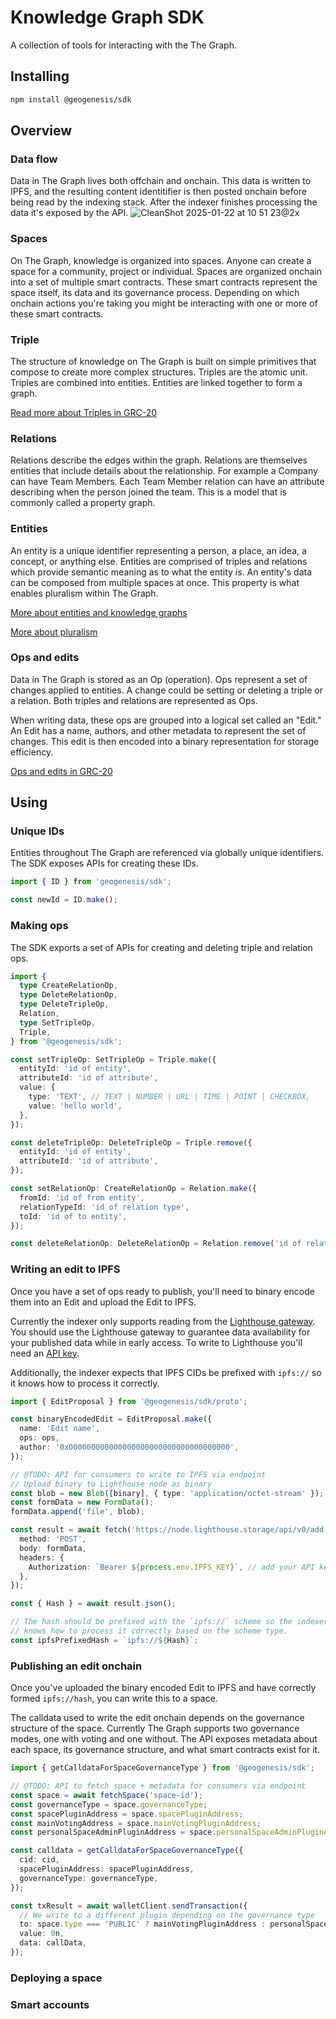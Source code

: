 # Knowledge Graph SDK

A collection of tools for interacting with the The Graph.

## Installing

```sh
npm install @geogenesis/sdk
```

## Overview

### Data flow

Data in The Graph lives both offchain and onchain. This data is written to IPFS, and the resulting content identitifier is then posted onchain before being read by the indexing stack. After the indexer finishes processing the data it's exposed by the API.
![CleanShot 2025-01-22 at 10 51 23@2x](https://github.com/user-attachments/assets/f0cee8e0-43f9-4663-a2e7-54de6d962115)

### Spaces

On The Graph, knowledge is organized into spaces. Anyone can create a space for a community, project or individual. Spaces are organized onchain into a set of multiple smart contracts. These smart contracts represent the space itself, its data and its governance process. Depending on which onchain actions you're taking you might be interacting with one or more of these smart contracts.

### Triple

The structure of knowledge on The Graph is built on simple primitives that compose to create more complex structures. Triples are the atomic unit. Triples are combined into entities. Entities are linked together to form a graph.

[Read more about Triples in GRC-20](https://github.com/graphprotocol/graph-improvement-proposals/blob/main/grcs/0020-knowledge-graph.md#4-triples)

### Relations

Relations describe the edges within the graph. Relations are themselves entities that include details about the relationship. For example a Company can have Team Members. Each Team Member relation can have an attribute describing when the person joined the team. This is a model that is commonly called a property graph.

### Entities

An entity is a unique identifier representing a person, a place, an idea, a concept, or anything else. Entities are comprised of triples and relations which provide semantic meaning as to what the entity _is_. An entity's data can be composed from multiple spaces at once. This property is what enables pluralism within The Graph.

[More about entities and knowledge graphs](https://www.geobrowser.io/space/6tfhqywXtteatMeGUtd5EB/XYo6aR3VqFQSEcf6AeTikW)

[More about pluralism](https://www.geobrowser.io/space/6tfhqywXtteatMeGUtd5EB/5WHP8BuoCdSiqtfy87SYWG)

### Ops and edits

Data in The Graph is stored as an Op (operation). Ops represent a set of changes applied to entities. A change could be setting or deleting a triple or a relation. Both triples and relations are represented as Ops.

When writing data, these ops are grouped into a logical set called an "Edit." An Edit has a name, authors, and other metadata to represent the set of changes. This edit is then encoded into a binary representation for storage efficiency.

[Ops and edits in GRC-20](https://github.com/graphprotocol/graph-improvement-proposals/blob/main/grcs/0020-knowledge-graph.md#13-ops)

## Using

### Unique IDs

Entities throughout The Graph are referenced via globally unique identifiers. The SDK exposes APIs for creating these IDs.

```ts
import { ID } from 'geogenesis/sdk';

const newId = ID.make();
```

### Making ops

The SDK exports a set of APIs for creating and deleting triple and relation ops.

```ts
import {
  type CreateRelationOp,
  type DeleteRelationOp,
  type DeleteTripleOp,
  Relation,
  type SetTripleOp,
  Triple,
} from '@geogenesis/sdk';

const setTripleOp: SetTripleOp = Triple.make({
  entityId: 'id of entity',
  attributeId: 'id of attribute',
  value: {
    type: 'TEXT', // TEXT | NUMBER | URL | TIME | POINT | CHECKBOX,
    value: 'hello world',
  },
});

const deleteTripleOp: DeleteTripleOp = Triple.remove({
  entityId: 'id of entity',
  attributeId: 'id of attribute',
});

const setRelationOp: CreateRelationOp = Relation.make({
  fromId: 'id of from entity',
  relationTypeId: 'id of relation type',
  toId: 'id of to entity',
});

const deleteRelationOp: DeleteRelationOp = Relation.remove('id of relation');
```

### Writing an edit to IPFS

Once you have a set of ops ready to publish, you'll need to binary encode them into an Edit and upload the Edit to IPFS.

Currently the indexer only supports reading from the [Lighthouse gateway](https://lighthouse.storage/). You should use the Lighthouse gateway to guarantee data availability for your published data while in early access. To write to Lighthouse you'll need an [API key](https://docs.lighthouse.storage/lighthouse-1/quick-start#create-an-api-key).

Additionally, the indexer expects that IPFS CIDs be prefixed with `ipfs://` so it knows how to process it correctly.

```ts
import { EditProposal } from '@geogenesis/sdk/proto';

const binaryEncodedEdit = EditProposal.make({
  name: 'Edit name',
  ops: ops,
  author: '0x000000000000000000000000000000000000',
});

// @TODO: API for consumers to write to IPFS via endpoint
// Upload binary to Lighthouse node as binary
const blob = new Blob([binary], { type: 'application/octet-stream' });
const formData = new FormData();
formData.append('file', blob);

const result = await fetch('https://node.lighthouse.storage/api/v0/add, {
  method: 'POST',
  body: formData,
  headers: {
    Authorization: `Bearer ${process.env.IPFS_KEY}`, // add your API key
  },
});

const { Hash } = await result.json();

// The hash should be prefixed with the `ipfs://` scheme so the indexer
// knows how to process it correctly based on the scheme type.
const ipfsPrefixedHash = `ipfs://${Hash}`;
```

### Publishing an edit onchain

Once you've uploaded the binary encoded Edit to IPFS and have correctly formed `ipfs://hash`, you can write this to a space.

The calldata used to write the edit onchain depends on the governance structure of the space. Currently The Graph supports two governance modes, one with voting and one without. The API exposes metadata about each space, its governance structure, and what smart contracts exist for it.

```ts
import { getCalldataForSpaceGovernanceType } from '@geogenesis/sdk';

// @TODO: API to fetch space + metadata for consumers via endpoint
const space = await fetchSpace('space-id');
const governanceType = space.governanceType;
const spacePluginAddress = space.spacePluginAddress;
const mainVotingAddress = space.mainVotingPluginAddress;
const personalSpaceAdminPluginAddress = space.personalSpaceAdminPluginAddress;

const calldata = getCalldataForSpaceGovernanceType({
  cid: cid,
  spacePluginAddress: spacePluginAddress,
  governanceType: governanceType,
});

const txResult = await walletClient.sendTransaction({
  // We write to a different plugin depending on the governance type
  to: space.type === 'PUBLIC' ? mainVotingPluginAddress : personalSpaceAdminPluginAddress,
  value: 0n,
  data: callData,
});
```

### Deploying a space

### Smart accounts
